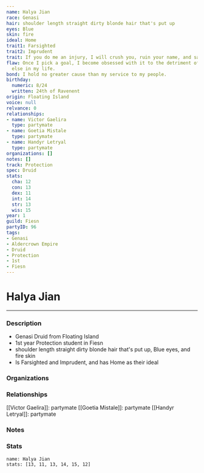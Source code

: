 ```yaml
---
name: Halya Jian
race: Genasi
hair: shoulder length straight dirty blonde hair that's put up
eyes: Blue
skin: fire
ideal: Home
trait1: Farsighted
trait2: Imprudent
trait: If you do me an injury, I will crush you, ruin your name, and salt your fields.
flaw: Once I pick a goal, I become obsessed with it to the detriment of everything
  else in my life.
bond: I hold no greater cause than my service to my people.
birthday:
  numeric: 8/24
  written: 24th of Ravenent
origin: Floating Island
voice: null
relvance: 0
relationships:
- name: Victor Gaelira
  type: partymate
- name: Goetia Mistale
  type: partymate
- name: Handyr Letryal
  type: partymate
organizations: []
notes: []
track: Protection
spec: Druid
stats:
  cha: 12
  con: 13
  dex: 11
  int: 14
  str: 13
  wis: 15
year: 1
guild: Fiesn
partyID: 96
tags:
- Genasi
- Aldercrown Empire
- Druid
- Protection
- 1st
- Fiesn
---
```

# Halya Jian
---
### Description
- Genasi Druid from Floating Island
- 1st year Protection student in Fiesn
- shoulder length straight dirty blonde hair that's put up, Blue eyes, and fire skin
- Is Farsighted and Imprudent, and has Home as their ideal

### Organizations

### Relationships
[[Victor Gaelira]]: partymate
[[Goetia Mistale]]: partymate
[[Handyr Letryal]]: partymate

### Notes

### Stats
```statblock
name: Halya Jian
stats: [13, 11, 13, 14, 15, 12]
```